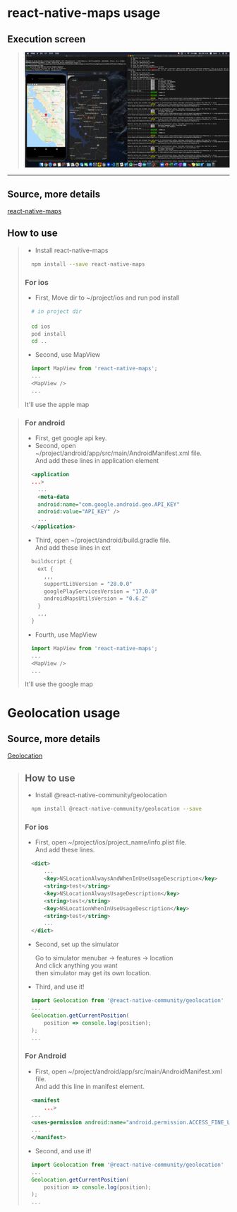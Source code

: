 # react-native-maps usage

## Execution screen

> <img src="./images/Execute_screen.png" />

---

## Source, more details

[react-native-maps](https://github.com/react-native-community/react-native-maps)

## How to use

> - Install react-native-maps
>
> ```bash
>   npm install --save react-native-maps
> ```
>
> ### **For ios**
>
> - First, Move dir to ~/project/ios and run pod install
>
> ```bash
>   # in project dir
>
>   cd ios
>   pod install
>   cd ..
> ```
>
> - Second, use MapView
>
> ```javascript
>   import MapView from 'react-native-maps';
>   ...
>   <MapView />
>   ...
> ```
>
> It'll use the apple map

> ### **For android**
>
> - First, get google api key.
> - Second, open ~/project/android/app/src/main/AndroidManifest.xml file. <br/> And add these lines in application element
>
> ```xml
>   <application
>   ...>
>     ...
>     <meta-data
>     android:name="com.google.android.geo.API_KEY"
>     android:value="API_KEY" />
>     ...
>   </application>
> ```
>
> - Third, open ~/project/android/build.gradle file. <br/> And add these lines in ext
>
> ```gradle
>   buildscript {
>     ext {
>       ,,,
>       supportLibVersion = "28.0.0"
>       googlePlayServicesVersion = "17.0.0"
>       androidMapsUtilsVersion = "0.6.2"
>     }
>     ,,,
>   }
> ```
>
> - Fourth, use MapView
>
> ```javascript
>   import MapView from 'react-native-maps';
>   ...
>   <MapView />
>   ...
> ```
>
> It'll use the google map

# Geolocation usage

## Source, more details

[Geolocation](https://github.com/react-native-community/react-native-geolocation)

> ## How to use
>
> - Install @react-native-community/geolocation
>
> ```bash
>   npm install @react-native-community/geolocation --save
> ```
>
> ### **For ios**
>
> - First, open ~/project/ios/project_name/info.plist file. <br> And add these lines.
>
> ```xml
>   <dict>
>       ...
>       <key>NSLocationAlwaysAndWhenInUseUsageDescription</key>
>       <string>test</string>
>       <key>NSLocationAlwaysUsageDescription</key>
>       <string>test</string>
>       <key>NSLocationWhenInUseUsageDescription</key>
>       <string>test</string>
>       ...
>   </dict>
> ```
>
> - Second, set up the simulator
>
>   Go to simulator menubar -> features -> location <br> And click anything you want <br> then simulator may get its own location.
>
> - Third, and use it!
>
> ```javascript
>   import Geolocation from '@react-native-community/geolocation'
>   ...
>   Geolocation.getCurrentPosition(
>       position => console.log(position);
>   );
>   ...
> ```
>
> ### **For Android**
>
> - First, open ~/project/android/app/src/main/AndroidManifest.xml file. <br> And add this line in manifest element.
>
> ```xml
>   <manifest
>       ...>
>   ...
>   <uses-permission android:name="android.permission.ACCESS_FINE_LOCATION" />
>   ...
>   </manifest>
> ```
>
> - Second, and use it!
>
> ```javascript
>   import Geolocation from '@react-native-community/geolocation'
>   ...
>   Geolocation.getCurrentPosition(
>       position => console.log(position);
>   );
>   ...
> ```
